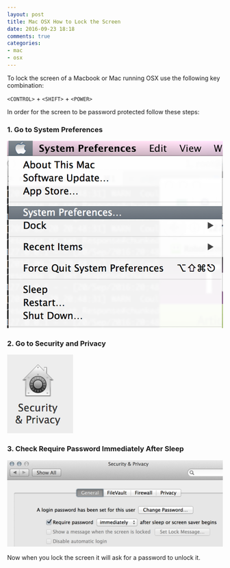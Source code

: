 ```yaml
---
layout: post
title: Mac OSX How to Lock the Screen
date: 2016-09-23 18:18
comments: true
categories:
- mac
- osx
---
```

To lock the screen of a Macbook or Mac running OSX use the following key combination:

`<CONTROL>` + `<SHIFT>` + `<POWER>`

In order for the screen to be password protected follow these steps:

### 1. Go to System Preferences

![Lock Screen Mac OSX](/images/mac-set-ip1.png)<br>

### 2. Go to Security and Privacy

![Lock Screen Mac OSX](/images/lock1.png)<br>

### 3. Check Require Password Immediately After Sleep

![Lock Screen Mac OSX](/images/lock2.png)<br>

Now when you lock the screen it will ask for a password to unlock it.
